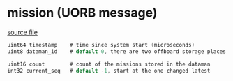 # mission (UORB message)



[source file](https://github.com/PX4/PX4-Autopilot/blob/master/msg/mission.msg)

```c
uint64 timestamp	# time since system start (microseconds)
uint8 dataman_id	# default 0, there are two offboard storage places in the dataman: 0 or 1

uint16 count		# count of the missions stored in the dataman
int32 current_seq	# default -1, start at the one changed latest

```

